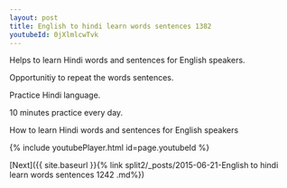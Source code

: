 ```yaml
---
layout: post
title: English to hindi learn words sentences 1382 
youtubeId: 0jXlmlcwTvk
---
```

 
 
Helps to learn Hindi words and sentences for English speakers.

Opportunitiy to repeat the words sentences. 

Practice Hindi language. 
 
10 minutes practice every day. 
 
How to learn Hindi words and sentences for English speakers 
 
{% include youtubePlayer.html id=page.youtubeId %}
 
 
[Next]({{ site.baseurl }}{% link  split2/_posts/2015-06-21-English to hindi learn words sentences 1242 .md%})
 
